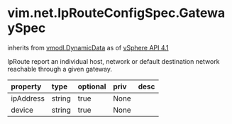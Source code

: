 vim.net.IpRouteConfigSpec.GatewaySpec
=====================================
inherits from [vmodl.DynamicData](docs/vmodl.DynamicData.md)
as of [vSphere API 4.1](vim.version.md#vim.version.version6)


IpRoute report an individual host, network or default destination network  reachable through a given gateway.

| property | type | optional | priv | desc |
|:---------|:-----|:---------|:-----|:-----|
| ipAddress | string | true | None |  |
| device | string | true | None |  |


